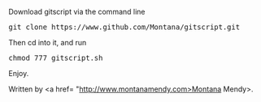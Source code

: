 Download gitscript via the command line 

<pre>git clone https://www.github.com/Montana/gitscript.git</pre>

Then cd into it, and run 

<pre>chmod 777 gitscript.sh</pre> 

Enjoy. 


Written by <a href= "http://www.montanamendy.com>Montana Mendy>.
